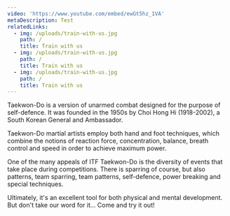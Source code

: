 ```yaml
---
video: 'https://www.youtube.com/embed/ewGt5hz_1VA'
metaDescription: Test
relatedLinks:
  - img: /uploads/train-with-us.jpg
    path: /
    title: Train with us
  - img: /uploads/train-with-us.jpg
    path: /
    title: Train with us
  - img: /uploads/train-with-us.jpg
    path: /
    title: Train with us
---
```

Taekwon-Do is a version of unarmed combat designed for the purpose of self-defence. It was founded in the 1950s by Choi Hong Hi (1918-2002), a South Korean General and Ambassador.

Taekwon-Do martial artists employ both hand and foot techniques, which combine the notions of reaction force, concentration, balance, breath control and speed in order to achieve maximum power.

One of the many appeals of ITF Taekwon-Do is the diversity of events that take place during competitions. There is sparring of course, but also patterns, team sparring, team patterns, self-defence, power breaking and special techniques.

Ultimately, it's an excellent tool for both physical and mental development. But don't take our word for it... Come and try it out!
